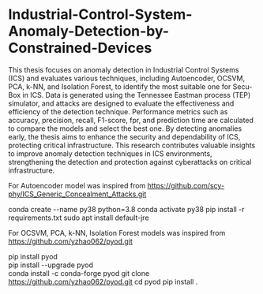 # Industrial-Control-System-Anomaly-Detection-by-Constrained-Devices
This thesis focuses on anomaly detection in Industrial Control Systems (ICS) and evaluates various techniques, including Autoencoder, OCSVM, PCA, k-NN, and Isolation Forest, to identify the most suitable one for Secu-Box in ICS. Data is generated using the Tennessee Eastman process (TEP) simulator, and attacks are designed to evaluate the effectiveness and efficiency of the detection technique. Performance metrics such as accuracy, precision, recall, F1-score, fpr, and prediction time are calculated to compare the models and select the best one. By detecting anomalies early, the thesis aims to enhance the security and dependability of ICS, protecting critical infrastructure. This research contributes valuable insights to improve anomaly detection techniques in ICS environments, strengthening the detection and protection against cyberattacks on critical infrastructure.

For Autoencoder model was inspired from https://github.com/scy-phy/ICS_Generic_Concealment_Attacks.git

conda create --name py38 python=3.8
conda activate py38
pip install -r requirements.txt
sudo apt install default-jre

For OCSVM, PCA, k-NN, Isolation Forest models was inspired from https://github.com/yzhao062/pyod.git

pip install pyod           
pip install --upgrade pyod  
conda install -c conda-forge pyod
git clone https://github.com/yzhao062/pyod.git
cd pyod
pip install .
